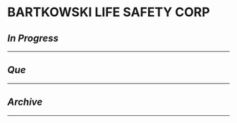 # BARTKOWSKI LIFE SAFETY CORP

## *In Progress*

--------------------

## *Que*

-----------------------------------
## *Archive*

-----------------------------------
